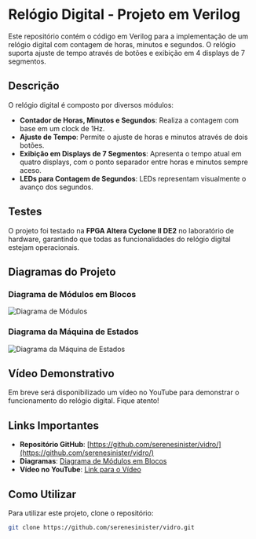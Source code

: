 # Relógio Digital - Projeto em Verilog

Este repositório contém o código em Verilog para a implementação de um relógio digital com contagem de horas, minutos e segundos. O relógio suporta ajuste de tempo através de botões e exibição em 4 displays de 7 segmentos.

## Descrição

O relógio digital é composto por diversos módulos:
- **Contador de Horas, Minutos e Segundos**: Realiza a contagem com base em um clock de 1Hz.
- **Ajuste de Tempo**: Permite o ajuste de horas e minutos através de dois botões.
- **Exibição em Displays de 7 Segmentos**: Apresenta o tempo atual em quatro displays, com o ponto separador entre horas e minutos sempre aceso.
- **LEDs para Contagem de Segundos**: LEDs representam visualmente o avanço dos segundos.

## Testes

O projeto foi testado na **FPGA Altera Cyclone II DE2** no laboratório de hardware, garantindo que todas as funcionalidades do relógio digital estejam operacionais.

## Diagramas do Projeto

### Diagrama de Módulos em Blocos

![Diagrama de Módulos](https://drive.google.com/uc?export=view&id=1sdCcCaLYIHHgaWaC9wTGsD7V94GAdK-W)

### Diagrama da Máquina de Estados

![Diagrama da Máquina de Estados](https://drive.google.com/uc?export=view&id=1a_hDYVOWhz1TCVEwwH5lOsJwg2dIqDj5)

## Vídeo Demonstrativo

Em breve será disponibilizado um vídeo no YouTube para demonstrar o funcionamento do relógio digital. Fique atento!

## Links Importantes

- **Repositório GitHub**: [https://github.com/serenesinister/vidro/](https://github.com/serenesinister/vidro/)
- **Diagramas**: [Diagrama de Módulos em Blocos](https://viewer.diagrams.net/?tags=%7B%7D&lightbox=1&highlight=0000ff&edit=_blank&layers=1&nav=1&title=RelogioDigital.drawio#Uhttps%3A%2F%2Fdrive.google.com%2Fuc%3Fid%3D1PggjZC66QEcQSLhh32N1gI66Bg7osPoK%26export%3Ddownload)
- **Vídeo no YouTube**: [Link para o Vídeo](https://link-a-definir)

## Como Utilizar

Para utilizar este projeto, clone o repositório:

```bash
git clone https://github.com/serenesinister/vidro.git
